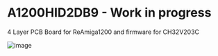 # A1200HID2DB9 - Work in progress
4 Layer PCB Board for ReAmiga1200 and firmware for CH32V203C

![image](https://github.com/arkadiuszmakarenko/A1200HID2DB9/assets/5903872/60f71020-0ec5-4858-9302-5b9604e60419)

